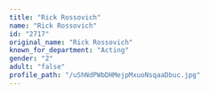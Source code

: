 ```yaml
---
title: "Rick Rossovich"
name: "Rick Rossovich"
id: "2717"
original_name: "Rick Rossovich"
known_for_department: "Acting"
gender: "2"
adult: "false"
profile_path: "/uShNdPWbDHMejpMxuoNsqaaDbuc.jpg"
---
```

